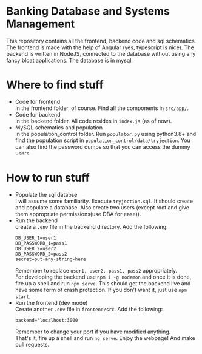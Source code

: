# Banking Database and Systems Management
This repository contains all the frontend, backend code and sql schematics. The frontend is made with the
help of Angular (yes, typescript is nice). The backend is written in NodeJS, connected to the database without using
any fancy bloat applications. The database is in mysql.

# Where to find stuff
- Code for frontend  
  In the frontend folder, of course. Find all the components in `src/app/`.
- Code for backend  
  In the backend folder. All code resides in `index.js` (as of now).
- MySQL schematics and population  
  In the population_control folder. Run `populator.py` using python3.8+ and find the population script in `population_control/data/tryjection`. You can also find the password dumps so that you can access the dummy users.

# How to run stuff
- Populate the sql databse  
  I will assume some familiarity. Execute `tryjection.sql`. It should create and populate a database. Also create two users (except root and give them appropriate permissions(use DBA for ease)).
- Run the backend  
  create a `.env` file in the backend directory. Add the following:
  ```text
  DB_USER_1=user1
  DB_PASSWORD_1=pass1
  DB_USER_2=user2
  DB_PASSWORD_2=pass2
  secret=put-any-string-here
  ```
  Remember to replace `user1, user2, pass1, pass2` appropriately.  
  For developing the backend use `npm i -g nodemon` and once it is done, fire up a shell and run `npm serve`. This should get the backend live and have some form of crash protection. If you don't want it, just use `npm start`.
- Run the frontend (dev mode)  
  Create another `.env` file in `frontend/src`. Add the following:
  ```
  backend='localhost:3000'
  ```
  Remember to change your port if you have modified anything.  
  That's it, fire up a shell and run `ng serve`. Enjoy the webpage! And make pull requests.

